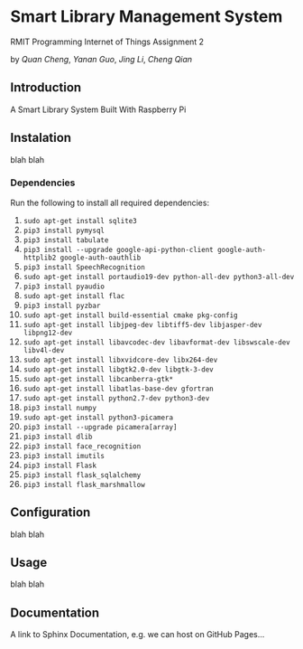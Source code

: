 # Smart Library Management System
RMIT Programming Internet of Things Assignment 2

by *Quan Cheng*, *Yanan Guo*, *Jing Li*, *Cheng Qian*

## Introduction

A Smart Library System Built With Raspberry Pi

## Instalation

blah blah

### Dependencies

Run the following to install all required dependencies:

1. `sudo apt-get install sqlite3`
1. `pip3 install pymysql`
1. `pip3 install tabulate`
1. `pip3 install --upgrade google-api-python-client google-auth-httplib2 google-auth-oauthlib`
1. `pip3 install SpeechRecognition`
1. `sudo apt-get install portaudio19-dev python-all-dev python3-all-dev`
1. `pip3 install pyaudio`
1. `sudo apt-get install flac`
1. `pip3 install pyzbar`
1. `sudo apt-get install build-essential cmake pkg-config`
1. `sudo apt-get install libjpeg-dev libtiff5-dev libjasper-dev libpng12-dev`
1. `sudo apt-get install libavcodec-dev libavformat-dev libswscale-dev libv4l-dev`
1. `sudo apt-get install libxvidcore-dev libx264-dev`
1. `sudo apt-get install libgtk2.0-dev libgtk-3-dev`
1. `sudo apt-get install libcanberra-gtk*`
1. `sudo apt-get install libatlas-base-dev gfortran`
1. `sudo apt-get install python2.7-dev python3-dev`
1. `pip3 install numpy`
1. `sudo apt-get install python3-picamera`
1. `pip3 install --upgrade picamera[array]`
1. `pip3 install dlib`
1. `pip3 install face_recognition`
1. `pip3 install imutils`
1. `pip3 install Flask`
1. `pip3 install flask_sqlalchemy`
1. `pip3 install flask_marshmallow`




## Configuration

blah blah



## Usage

blah blah



## Documentation

A link to Sphinx Documentation, e.g. we can host on GitHub Pages...